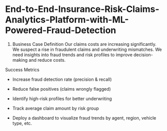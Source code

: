# End-to-End-Insurance-Risk-Claims-Analytics-Platform-with-ML-Powered-Fraud-Detection

1. Business Case Definition
Our claims costs are increasing significantly. We suspect a rise in fraudulent claims and underwriting mismatches. We need insights into fraud trends and risk profiles to 
improve decision-making and reduce costs.

Success Metrics

- Increase fraud detection rate (precision & recall)

- Reduce false positives (claims wrongly flagged)

- Identify high-risk profiles for better underwriting

- Track average claim amount by risk group

- Deploy a dashboard to visualize fraud trends by agent, region, vehicle type, etc.
